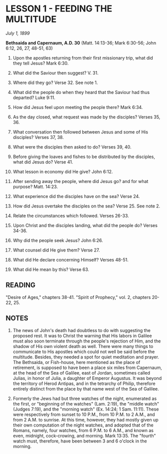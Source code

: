 # LESSON 1 - FEEDING THE MULTITUDE
*July 1, 1899*

**Bethsaida and Capernaum, A.D. 30**
(Matt. 14:13-36; Mark 6:30-56; John 6:12, 26, 27, 48-51, 63)

1. Upon the apostles returning from their first missionary trip, what did they tell Jesus? Mark 6:30.

2. What did the Saviour then suggest? V. 31.

3. Where did they go? Verse 32. See note 1.

4. What did the people do when they heard that the Saviour had thus departed? Luke 9:11.

5. How did Jesus feel upon meeting the people there? Mark 6:34.

6. As the day closed, what request was made by the disciples? Verses 35, 36.

7. What conversation then followed between Jesus and some of His disciples? Verses 37, 38.

8. What were the disciples then asked to do? Verses 39, 40.

9. Before giving the loaves and fishes to be distributed by the disciples, what did Jesus do? Verse 41.

10. What lesson in economy did He give? John 6:12.

11. After sending away the people, where did Jesus go? and for what purpose? Matt. 14:23.

12. What experience did the disciples have on the sea? Verse 24.

13. How did Jesus overtake the disciples on the sea? Verse 25. See note 2.

14. Relate the circumstances which followed. Verses 26-33.

15. Upon Christ and the disciples landing, what did the people do? Verses 34-36.

16. Why did the people seek Jesus? John 6:26.

17. What counsel did He give them? Verse 27.

18. What did He declare concerning Himself? Verses 48-51.

19. What did He mean by this? Verse 63.

## READING
"Desire of Ages," chapters 38-41. "Spirit of Prophecy," vol. 2, chapters 20-22, 25.

## NOTES

1. The news of John's death had doubtless to do with suggesting the proposed rest. It was to Christ the warning that His labors in Galilee must also soon terminate through the people's rejection of Him, and the shadow of His own violent death as well. There were many things to communicate to His apostles which could not well be said before the multitude. Besides, they needed a spot for quiet meditation and prayer. The Bethsaida, or Fish-house, here mentioned as the place of retirement, is supposed to have been a place six miles from Capernaum, at the head of the Sea of Galilee, east of Jordan, sometimes called Julias, in honor of Julia, a daughter of Emperor Augustus. It was beyond the territory of Herod Antipas, and in the tetrarchy of Philip, therefore entirely distinct from the place by that name west of the Sea of Galilee.

2. Formerly the Jews had but three watches of the night, enumerated as the first, or "beginning of the watches" (Lam. 2:19), the "middle watch" (Judges 7:19), and the "morning watch" (Ex. 14:24; 1 Sam. 11:11). These were respectively from sunset to 10 P.M., from 10 P.M. to 2 A.M., and from 2 A.M. to sunrise. At this time, however, they had mostly given up their own computation of the night watches, and adopted that of the Romans, namely, four watches, from 6 P.M. to 6 A.M., and known as even, midnight, cock-crowing, and morning. Mark 13:35. The "fourth" watch must, therefore, have been between 3 and 6 o'clock in the morning.
